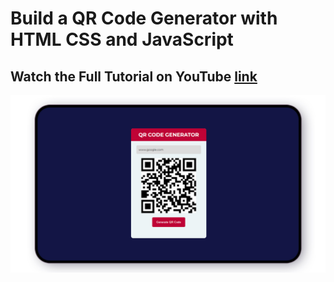 # Build a QR Code Generator with HTML CSS and JavaScript

## Watch the Full Tutorial on YouTube [link](https://youtu.be/AyD-ucuV0M8)

![preview img](preview.jpg)
